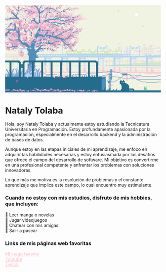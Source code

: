 ![gif-rosa](./assets/1711593.gif)

# Nataly Tolaba 

Hola, soy Nataly Tolaba y actualmente estoy estudiando la Tecnicatura Universitaria en Programación. Estoy profundamente apasionada por la programación, especialmente en el desarrollo backend y la administración de bases de datos.

Aunque estoy en las etapas iniciales de mi aprendizaje, me enfoco en adquirir las habilidades necesarias y estoy entusiasmada por los desafíos que ofrece el campo del desarrollo de software. Mi objetivo es convertirme en una profesional competente y enfrentar los problemas con soluciones innovadoras.

Lo que más me motiva es la resolución de problemas y el constante aprendizaje que implica este campo, lo cual encuentro muy estimulante.


### Cuando no estoy con mis estudios, disfruto de mis hobbies, que incluyen:

🌸 Leer manga o novelas  
🌸 Jugar videojuegos  
🌸 Chatear con mis amigas  
🌸 Salir a pasear  

### Links de mis páginas web favoritas 

<a href="https://lifemakeover.archosaur.com/" style="color: pink;">Mi juego favorito</a>  
<a href="https://www.youtube.com/" style="color: pink;">Youtube</a>  
<a href="https://www.twitch.tv/" style="color: pink;">Twitch</a>
 



